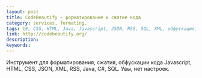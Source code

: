 ```yaml
---
layout: post
title: СodeBeautify — форматирование и сжатие кода
category: services, formating, 
tags: C#, CSS, HTML, Java, Javascript, JSON, RSS, SQL, XML, обфускация, сжатие, форматирование, 
link: http://codebeautify.org/
description: 
keywords: 
---
```


<p>Инструмент для форматирования, сжатия, обфускации кода Javascript, HTML, CSS, JSON, XML, RSS, Java, C#, SQL. Увы, нет настроек.</p>
